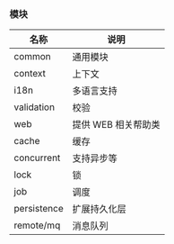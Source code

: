 ### 模块

| 名称 | 说明 |
| --- | --- |
| common | 通用模块 |
| context | 上下文 |
| i18n | 多语言支持 |
| validation | 校验 |
| web | 提供 WEB 相关帮助类 |
| cache | 缓存 |
| concurrent | 支持异步等 |
| lock | 锁 |
| job | 调度 |
| persistence | 扩展持久化层 |
| remote/mq | 消息队列 |
